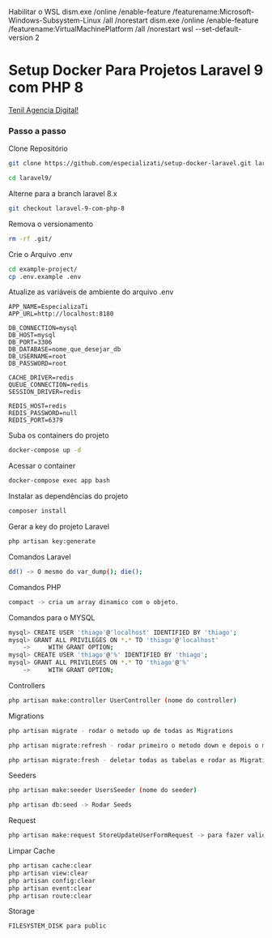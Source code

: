 Habilitar o WSL
    dism.exe /online /enable-feature /featurename:Microsoft-Windows-Subsystem-Linux /all /norestart
    dism.exe /online /enable-feature /featurename:VirtualMachinePlatform /all /norestart
    wsl --set-default-version 2



# Setup Docker Para Projetos Laravel 9 com PHP 8
[Tenil Agencia Digital!](https://tenil.com.br)

### Passo a passo
Clone Repositório
```sh
git clone https://github.com/especializati/setup-docker-laravel.git laravel9
```

```sh
cd laravel9/
```


Alterne para a branch laravel 8.x
```sh
git checkout laravel-9-com-php-8
```


Remova o versionamento
```sh
rm -rf .git/
```


Crie o Arquivo .env
```sh
cd example-project/
cp .env.example .env
```


Atualize as variáveis de ambiente do arquivo .env
```dosini
APP_NAME=EspecializaTi
APP_URL=http://localhost:8180

DB_CONNECTION=mysql
DB_HOST=mysql
DB_PORT=3306
DB_DATABASE=nome_que_desejar_db
DB_USERNAME=root
DB_PASSWORD=root

CACHE_DRIVER=redis
QUEUE_CONNECTION=redis
SESSION_DRIVER=redis

REDIS_HOST=redis
REDIS_PASSWORD=null
REDIS_PORT=6379
```


Suba os containers do projeto
```sh
docker-compose up -d
```


Acessar o container
```sh
docker-compose exec app bash
```


Instalar as dependências do projeto
```sh
composer install
```


Gerar a key do projeto Laravel
```sh
php artisan key:generate
```

Comandos Laravel
```sh
dd() -> O mesmo do var_dump(); die();
```

Comandos PHP
```sh
compact -> cria um array dinamico com o objeto.
```

Comandos para o MYSQL
```sh
mysql> CREATE USER 'thiago'@'localhost' IDENTIFIED BY 'thiago';
mysql> GRANT ALL PRIVILEGES ON *.* TO 'thiago'@'localhost'
    ->     WITH GRANT OPTION;
mysql> CREATE USER 'thiago'@'%' IDENTIFIED BY 'thiago';
mysql> GRANT ALL PRIVILEGES ON *.* TO 'thiago'@'%'
    ->     WITH GRANT OPTION;
```

Controllers
```sh
php artisan make:controller UserController (nome do controller)
```

Migrations
```sh
php artisan migrate - rodar o metodo up de todas as Migrations

php artisan migrate:refresh - rodar primeiro o metodo down e depois o metodo up

php artisan migrate:fresh - deletar todas as tabelas e rodar as Migrations
```

Seeders
```sh
php artisan make:seeder UsersSeeder (nome do seeder)

php artisan db:seed -> Rodar Seeds
```

Request
```sh
php artisan make:request StoreUpdateUserFormRequest -> para fazer validações
```

Limpar Cache
```sh
php artisan cache:clear
php artisan view:clear
php artisan config:clear
php artisan event:clear
php artisan route:clear
```

Storage
```sh
FILESYSTEM_DISK para public
```
